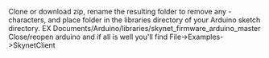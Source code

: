 Clone or download zip, rename the resulting folder to remove any - characters, and place folder in the libraries directory of your Arduino sketch directory. EX Documents/Arduino/libraries/skynet_firmware_arduino_master
Close/reopen arduino and if all is well you'll find File->Examples->SkynetClient

